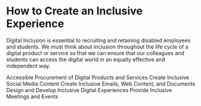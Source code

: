 # How to Create an Inclusive Experience

Digital Inclusion is essential to recruiting and retaining disabled employees and students. We must think about inclusion throughout the life cycle of a digital product or service so that we can ensure that our colleagues and students can access the digital world in an equally effective and independent way.

Accessible Procurement of Digital Products and Services
Create Inclusive Social Media Content
Create Inclusive Emails, Web Content, and Documents
Design and Develop Inclusive Digital Experiences
Provide Inclusive Meetings and Events
